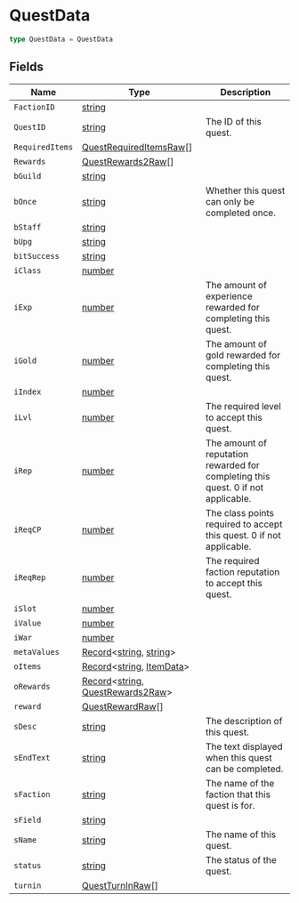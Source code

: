 # QuestData



```typescript
type QuestData = QuestData
```

## Fields

| Name | Type | Description |
|------|------|-------------|
| `FactionID` | [string](https://developer.mozilla.org/en-US/docs/Web/JavaScript/Reference/Global_Objects/String) |  |
| `QuestID` | [string](https://developer.mozilla.org/en-US/docs/Web/JavaScript/Reference/Global_Objects/String) | The ID of this quest. |
| `RequiredItems` | [QuestRequiredItemsRaw](./typedefs/QuestRequiredItemsRaw.md)[] |  |
| `Rewards` | [QuestRewards2Raw](./typedefs/QuestRewards2Raw.md)[] |  |
| `bGuild` | [string](https://developer.mozilla.org/en-US/docs/Web/JavaScript/Reference/Global_Objects/String) |  |
| `bOnce` | [string](https://developer.mozilla.org/en-US/docs/Web/JavaScript/Reference/Global_Objects/String) | Whether this quest can only be completed once. |
| `bStaff` | [string](https://developer.mozilla.org/en-US/docs/Web/JavaScript/Reference/Global_Objects/String) |  |
| `bUpg` | [string](https://developer.mozilla.org/en-US/docs/Web/JavaScript/Reference/Global_Objects/String) |  |
| `bitSuccess` | [string](https://developer.mozilla.org/en-US/docs/Web/JavaScript/Reference/Global_Objects/String) |  |
| `iClass` | [number](https://developer.mozilla.org/en-US/docs/Web/JavaScript/Reference/Global_Objects/Number) |  |
| `iExp` | [number](https://developer.mozilla.org/en-US/docs/Web/JavaScript/Reference/Global_Objects/Number) | The amount of experience rewarded for completing this quest. |
| `iGold` | [number](https://developer.mozilla.org/en-US/docs/Web/JavaScript/Reference/Global_Objects/Number) | The amount of gold rewarded for completing this quest. |
| `iIndex` | [number](https://developer.mozilla.org/en-US/docs/Web/JavaScript/Reference/Global_Objects/Number) |  |
| `iLvl` | [number](https://developer.mozilla.org/en-US/docs/Web/JavaScript/Reference/Global_Objects/Number) | The required level to accept this quest. |
| `iRep` | [number](https://developer.mozilla.org/en-US/docs/Web/JavaScript/Reference/Global_Objects/Number) | The amount of reputation rewarded for completing this quest. 0 if not applicable. |
| `iReqCP` | [number](https://developer.mozilla.org/en-US/docs/Web/JavaScript/Reference/Global_Objects/Number) | The class points required to accept this quest. 0 if not applicable. |
| `iReqRep` | [number](https://developer.mozilla.org/en-US/docs/Web/JavaScript/Reference/Global_Objects/Number) | The required faction reputation to accept this quest. |
| `iSlot` | [number](https://developer.mozilla.org/en-US/docs/Web/JavaScript/Reference/Global_Objects/Number) |  |
| `iValue` | [number](https://developer.mozilla.org/en-US/docs/Web/JavaScript/Reference/Global_Objects/Number) |  |
| `iWar` | [number](https://developer.mozilla.org/en-US/docs/Web/JavaScript/Reference/Global_Objects/Number) |  |
| `metaValues` | [Record](https://developer.mozilla.org/en-US/docs/Web/JavaScript/Reference/Global_Objects/Object)<[string](https://developer.mozilla.org/en-US/docs/Web/JavaScript/Reference/Global_Objects/String), [string](https://developer.mozilla.org/en-US/docs/Web/JavaScript/Reference/Global_Objects/String)> |  |
| `oItems` | [Record](https://developer.mozilla.org/en-US/docs/Web/JavaScript/Reference/Global_Objects/Object)<[string](https://developer.mozilla.org/en-US/docs/Web/JavaScript/Reference/Global_Objects/String), [ItemData](./typedefs/ItemData.md)> |  |
| `oRewards` | [Record](https://developer.mozilla.org/en-US/docs/Web/JavaScript/Reference/Global_Objects/Object)<[string](https://developer.mozilla.org/en-US/docs/Web/JavaScript/Reference/Global_Objects/String), [QuestRewards2Raw](./typedefs/QuestRewards2Raw.md)> |  |
| `reward` | [QuestRewardRaw](./typedefs/QuestRewardRaw.md)[] |  |
| `sDesc` | [string](https://developer.mozilla.org/en-US/docs/Web/JavaScript/Reference/Global_Objects/String) | The description of this quest. |
| `sEndText` | [string](https://developer.mozilla.org/en-US/docs/Web/JavaScript/Reference/Global_Objects/String) | The text displayed when this quest can be completed. |
| `sFaction` | [string](https://developer.mozilla.org/en-US/docs/Web/JavaScript/Reference/Global_Objects/String) | The name of the faction that this quest is for. |
| `sField` | [string](https://developer.mozilla.org/en-US/docs/Web/JavaScript/Reference/Global_Objects/String) |  |
| `sName` | [string](https://developer.mozilla.org/en-US/docs/Web/JavaScript/Reference/Global_Objects/String) | The name of this quest. |
| `status` | [string](https://developer.mozilla.org/en-US/docs/Web/JavaScript/Reference/Global_Objects/String) | The status of the quest. |
| `turnin` | [QuestTurnInRaw](./typedefs/QuestTurnInRaw.md)[] |  |
